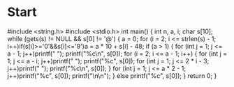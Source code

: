 # Start
#include <string.h>
#include <stdio.h>
int main()
{
	int n, a, i;
	char s[10];
	while (gets(s) != NULL && s[0] != '@')
	{
		a = 0;
		for (i = 2; i <= strlen(s) - 1; i++)if(s[i]>='0'&&s[i]<='9')a = a * 10 + s[i] - 48;
		if (a > 1)
		{
			for (int j = 1; j <= a - 1; j++)printf(" ");
			printf("%c\n", s[0]);
			for (i = 2; i <= a - 1; i++)
			{
				for (int j = 1; j <= a - i; j++)printf(" ");
				printf("%c", s[0]);
				for (int j = 1; j <= 2 * i - 3; j++)printf(" ");
				printf("%c\n", s[0]);
			}
			for (int j = 1; j <= a * 2 - 1; j++)printf("%c", s[0]);
			printf("\n\n");
		}
		else printf("%c", s[0]);
	}
	return 0;
}
